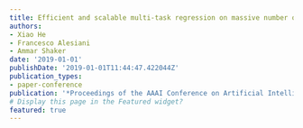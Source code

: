 ```yaml
---
title: Efficient and scalable multi-task regression on massive number of tasks
authors:
- Xiao He
- Francesco Alesiani
- Ammar Shaker
date: '2019-01-01'
publishDate: '2019-01-01T11:44:47.422044Z'
publication_types:
- paper-conference
publication: '*Proceedings of the AAAI Conference on Artificial Intelligence*'
# Display this page in the Featured widget?
featured: true
---
```


